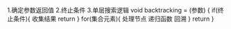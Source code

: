 <!-- 三部曲 -->
1.确定参数返回值
2.终止条件
3.单层搜索逻辑
void backtracking = (参数) {
  if(终止条件){
    收集结果
    return
  }
  for(集合元素){
    处理节点
    递归函数
    回溯
  }
  return 
}
